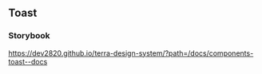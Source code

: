 ## Toast

### Storybook

https://dev2820.github.io/terra-design-system/?path=/docs/components-toast--docs
